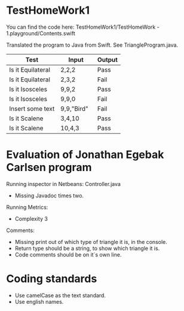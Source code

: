# TestHomeWork1

You can find the code here:
TestHomeWork1/TestHomeWork - 1.playground/Contents.swift

Translated the program to Java from Swift. See TriangleProgram.java.

| Test                | Input            |Output|
| -------------       |-------------     |-----|
| Is it Equilateral   | 2,2,2            | Pass |
| Is it Equilateral   | 2,3,2            | Fail |
| Is it Isosceles     | 9,9,2            | Pass |
| Is it Isosceles     | 9,9,0            | Fail |
| Insert some text    | 9,9,"Bird"       | Fail |
| Is it Scalene       | 3,4,10           | Pass |
| Is it Scalene       | 10,4,3           | Pass |



# Evaluation of Jonathan Egebak Carlsen program 
Running inspector in Netbeans:
Controller.java
- Missing Javadoc times two. 

Running Metrics:
- Complexity 3 

Comments:
- Missing print out of which type of triangle it is, in the console.
- Return type should be a string, to show which triangle it is. 
- Code comments should be on it´s own line. 

# Coding standards
- Use camelCase as the text standard.
- Use english names.
